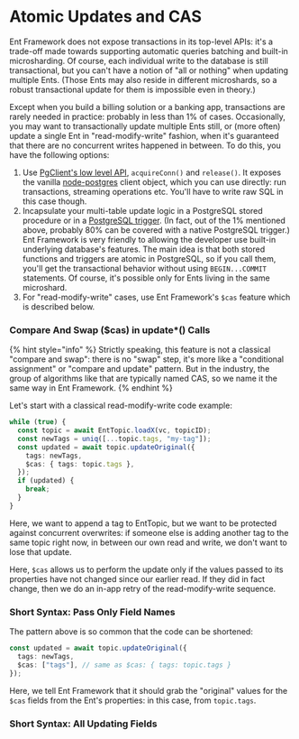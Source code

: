 # Atomic Updates and CAS

Ent Framework does not expose transactions in its top-level APIs: it's a trade-off made towards supporting automatic queries batching and built-in microsharding. Of course, each individual write to the database is still transactional, but you can't have a notion of "all or nothing" when updating multiple Ents. (Those Ents may also reside in different microshards, so a robust transactional update for them is impossible even in theory.)

Except when you build a billing solution or a banking app, transactions are rarely needed in practice: probably in less than 1% of cases. Occasionally, you may want to transactionally update multiple Ents still, or (more often) update a single Ent in "read-modify-write" fashion, when it's guaranteed that there are no concurrent writes happened in between. To do this, you have the following options:

1. Use [PgClient's low level API](../scalability/sharding-low-level-api.md), `acquireConn()` and `release()`. It exposes the vanilla [node-postgres](https://www.npmjs.com/package/pg) client object, which you can use directly: run transactions, streaming operations etc. You'll have to write raw SQL in this case though.
2. Incapsulate your multi-table update logic in a PostgreSQL stored procedure or in a [PostgreSQL trigger](https://www.postgresql.org/docs/17/sql-createtrigger.html). (In fact, out of the 1% mentioned above, probably 80% can be covered with a native PostgreSQL trigger.) Ent Framework is very friendly to allowing the developer use built-in underlying database's features. The main idea is that both stored functions and triggers are atomic in PostgreSQL, so if you call them, you'll get the transactional behavior without using `BEGIN...COMMIT` statements. Of course, it's possible only for Ents living in the same microshard.
3. For "read-modify-write" cases, use Ent Framework's `$cas` feature which is described below.

### Compare And Swap ($cas) in update\*() Calls

{% hint style="info" %}
Strictly speaking, this feature is not a classical "compare and swap": there is no "swap" step, it's more like a "conditional assignment" or "compare and update" pattern. But in the industry, the group of algorithms like that are typically named CAS, so we name it the same way in Ent Framework.
{% endhint %}

Let's start with a classical read-modify-write code example:

```typescript
while (true) {
  const topic = await EntTopic.loadX(vc, topicID);
  const newTags = uniq([...topic.tags, "my-tag"]);
  const updated = await topic.updateOriginal({
    tags: newTags,
    $cas: { tags: topic.tags },
  });
  if (updated) {
    break;
  }
}
```

Here, we want to append a tag to EntTopic, but we want to be protected against concurrent overwrites: if someone else is adding another tag to the same topic right now, in between our own read and write, we don't want to lose that update.

Here, `$cas` allows us to perform the update only if the values passed to its properties have not changed since our earlier read. If they did in fact change, then we do an in-app retry of the read-modify-write sequence.

### Short Syntax: Pass Only Field Names

The pattern above is so common that the code can be shortened:

```typescript
const updated = await topic.updateOriginal({
  tags: newTags,
  $cas: ["tags"], // same as $cas: { tags: topic.tags }
});
```

Here, we tell Ent Framework that it should grab the "original" values for the `$cas` fields from the Ent's properties: in this case, from `topic.tags`.

### Short Syntax: All Updating Fields



